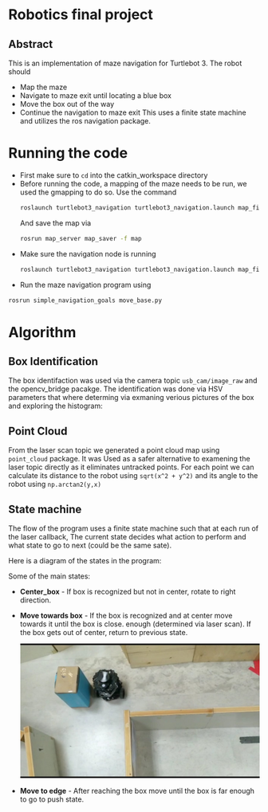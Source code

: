 # Robotics final project
## Abstract
This is an implementation of maze navigation for Turtlebot 3. The robot should
* Map the maze
* Navigate to maze exit until locating a blue box
* Move the box out of the way
* Continue the navigation to maze exit
This uses a finite state machine and utilizes the ros navigation package.

# Running the code
* First make sure to `cd` into the catkin_workspace directory
* Before running the code, a mapping of the maze needs to be run, we used the gmapping to do so. Use the command
  ```bash
  roslaunch turtlebot3_navigation turtlebot3_navigation.launch map_file:=$HOME/map.yaml
  ```
  And save the map via
  ```bash
  rosrun map_server map_saver -f map
  ```
* Make sure the navigation node is running
  ```bash
  roslaunch turtlebot3_navigation turtlebot3_navigation.launch map_file:=$HOME/map.yaml
  ```
* Run the maze navigation program using
 ```bash
 rosrun simple_navigation_goals move_base.py
 ```
 
 # Algorithm
 ## Box Identification
 The box identifaction was used via the camera topic `usb_cam/image_raw` and the opencv_bridge pacakge.
 The identification was done via HSV parameters that where determing via exmaning verious pictures of the box
 and exploring the histogram:
 
 ## Point Cloud
 From the laser scan topic we generated a point cloud map using `point_cloud` package. It was
 Used as a safer alternative to examening the laser topic directly as it eliminates untracked points.
 For each point we can calculate its distance to the robot using `sqrt(x^2 + y^2)` and its angle to the robot using
 `np.arctan2(y,x)`
 
 ## State machine
 The flow of the program uses a finite state machine such that at each run of the laser callback,
 The current state decides what action to perform and what state to go to next (could be the same sate).
 
 Here is a diagram of the states in the program:
 
Some of the main states:
* **Center_box** - If box is recognized but not in center, rotate to right direction.
* **Move towards box** - If the box is  recognized and at center move towards it until the box is close. 
                         enough (determined via laser scan). If the box gets out of center, return to previous state.
                          
  ![alt text](robot1.jpeg "move wowards")
* **Move to edge** - After reaching the box move until the box is far enough to go to push state.
